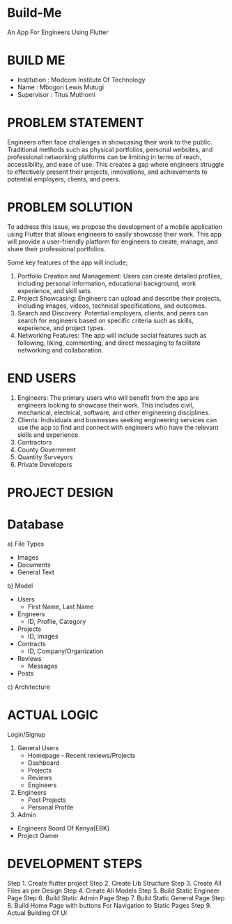# Build-Me
An App For Engineers Using Flutter

# BUILD ME
 - Institution : Modcom Institute Of Technology
 - Name : Mbogori Lewis Mutugi
 - Supervisor : Titus Muthomi

# PROBLEM STATEMENT 
Engineers often face challenges in showcasing their work to the public. Traditional methods such as physical portfolios, personal websites, and professional networking platforms can be limiting in terms of reach, accessibility, and ease of use. This creates a gap where engineers struggle to effectively present their projects, innovations, and achievements to potential employers, clients, and peers.

# PROBLEM SOLUTION
To address this issue, we propose the development of a mobile application using Flutter that allows engineers to easily showcase their work. This app will provide a user-friendly platform for engineers to create, manage, and share their professional portfolios.

Some key features of the app will include;
1. Portfolio Creation and Management: Users can create detailed profiles, including personal information, educational background, work experience, and skill sets.
2. Project Showcasing: Engineers can upload and describe their projects, including images, videos, technical specifications, and outcomes.
3. Search and Discovery: Potential employers, clients, and peers can search for engineers based on specific criteria such as skills, experience, and project types.
4. Networking Features: The app will include social features such as following, liking, commenting, and direct messaging to facilitate networking and collaboration.

# END USERS
1. Engineers: The primary users who will benefit from the app are engineers looking to showcase their work. This includes civil, mechanical, electrical, software, and other engineering disciplines.
2. Clients: Individuals and businesses seeking engineering services can use the app to find and connect with engineers who have the relevant skills and experience.
3. Contractors
4. County Government
5. Quantity Surveyors
6. Private Developers

# PROJECT DESIGN
# Database
a) File Types
- Images
- Documents
- General Text
  
b) Model
- Users
  - First Name, Last Name
- Engneers
  - ID, Profile, Category
- Projects
  - ID, Images
- Contracts
  - ID, Company/Organization
- Reviews
  - Messages
- Posts

c) Architecture 

# ACTUAL LOGIC
Login/Signup

1) General Users
   - Homepage - Recent reviews/Projects
   - Dashboard
   - Projects
   - Reviews
   - Engineers
2) Engineers
   - Post Projects
   - Personal Profile
3) Admin     
- Engineers Board Of Kenya(EBK)
- Project Owner


# DEVELOPMENT STEPS
Step 1. Create flutter project
Step 2. Create Lib Structure
Step 3. Create All Files as per Design
Step 4. Create All Models
Step 5. Build Static Engineer Page
Step 6. Build Static Admin Page
Step 7. Build Static General Page
Step 8. Build Home Page with buttons For Navigation to Static Pages
Step 9. Actual Building Of UI
